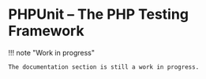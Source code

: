 # PHPUnit – The PHP Testing Framework

!!! note "Work in progress"

    The documentation section is still a work in progress.
